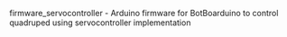 firmware_servocontroller - Arduino firmware for BotBoarduino to control quadruped using servocontroller implementation
